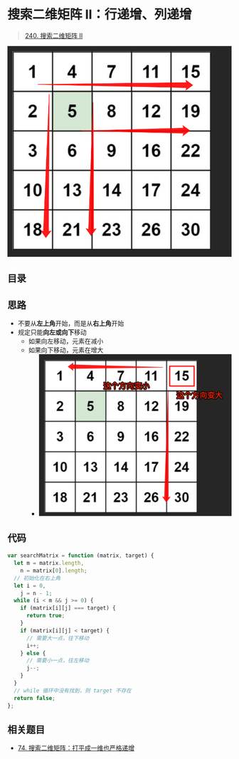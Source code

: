 
# 搜索二维矩阵 II：行递增、列递增


>  [240. 搜索二维矩阵 II](https://leetcode.cn/problems/search-a-2d-matrix-ii/)


![图片&文件](./files/20250114-2.png)


## 目录
<!-- toc -->
 ## 思路 

- 不要从**左上角**开始，而是从**右上角**开始
- 规定只能**向左或向下**移动
	- 如果向左移动，元素在减小
	- 如果向下移动，元素在增大
		- ![图片&文件](./files/20250114-3.png)

## 代码

```javascript
var searchMatrix = function (matrix, target) {
  let m = matrix.length,
    n = matrix[0].length;
  // 初始化在右上角
  let i = 0,
    j = n - 1;
  while (i < m && j >= 0) {
    if (matrix[i][j] === target) {
      return true;
    }
    if (matrix[i][j] < target) {
      // 需要大一点，往下移动
      i++;
    } else {
      // 需要小一点，往左移动
      j--;
    }
  }
  // while 循环中没有找到，则 target 不存在
  return false;
};

```

## 相关题目

- [74. 搜索二维矩阵：打平成一维也严格递增](/post/v0Br4UsI.html)